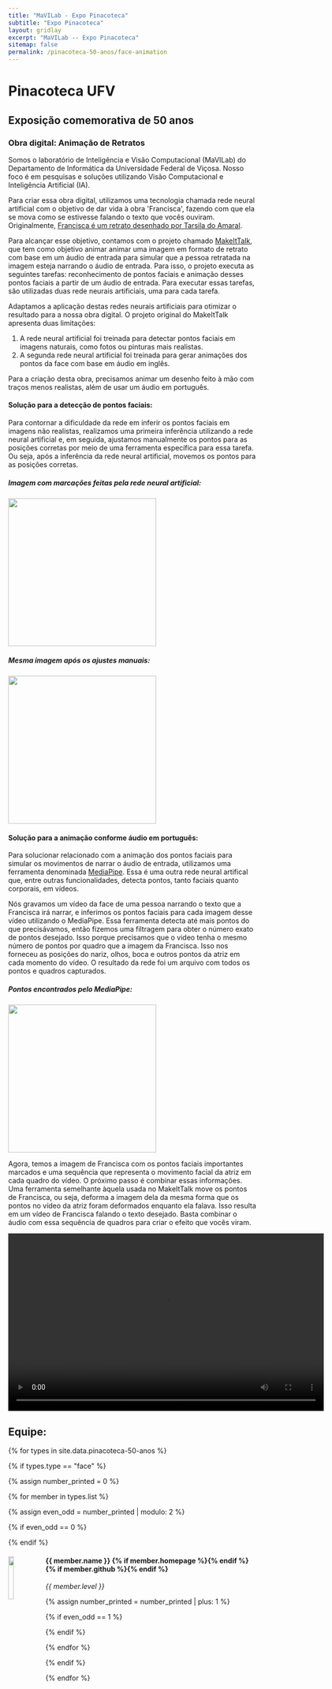 ```yaml
---
title: "MaVILab - Expo Pinacoteca"
subtitle: "Expo Pinacoteca"
layout: gridlay
excerpt: "MaVILab -- Expo Pinacoteca"
sitemap: false
permalink: /pinacoteca-50-anos/face-animation
---
```


# Pinacoteca UFV
## Exposição comemorativa de 50 anos
### Obra digital: Animação de Retratos

Somos o laboratório de Inteligência e Visão Computacional (MaVILab) do Departamento de Informática da Universidade Federal de Viçosa. Nosso foco é em pesquisas e soluções utilizando Visão Computacional e Inteligência Artificial (IA).  

Para criar essa obra digital, utilizamos uma tecnologia chamada rede neural artificial com o objetivo de dar vida à obra 'Francisca', fazendo com que ela se mova como se estivesse falando o texto que vocês ouviram. Originalmente, [Francisca é um retrato desenhado por Tarsila do Amaral](https://www.dac.ufv.br/sem-categoria/ufv-semana-de-arte-moderna-tarsila-do-amaral/).

Para alcançar esse objetivo, contamos com o projeto chamado [MakeItTalk](https://people.umass.edu/~yangzhou/MakeItTalk/), que tem como objetivo animar animar uma imagem em formato de retrato com base em um áudio de entrada para simular que a pessoa retratada na imagem esteja narrando o áudio de entrada. Para isso, o projeto executa as seguintes tarefas: reconhecimento de pontos faciais e animação desses pontos faciais a partir de um áudio de entrada. Para executar essas tarefas, são utilizadas duas rede neurais artificiais, uma para cada tarefa.

Adaptamos a aplicação destas redes neurais artificiais para otimizar o resultado para a nossa obra digital. O projeto original do MakeItTalk apresenta duas limitações:

1. A rede neural artificial foi treinada para detectar pontos faciais em imagens naturais, como fotos ou pinturas mais realistas.
2. A segunda rede neural artificial foi treinada para gerar animações dos pontos da face com base em áudio em inglês.

Para a criação desta obra, precisamos animar um desenho feito à mão com traços menos realistas, além de usar um áudio em português.

#### Solução para a detecção de pontos faciais: 

Para contornar a dificuldade da rede em inferir os pontos faciais em imagens não realistas, realizamos uma primeira inferência utilizando a rede neural artificial e, em seguida, ajustamos manualmente os pontos para as posições corretas por meio de uma ferramenta específica para essa tarefa. Ou seja, após a inferência da rede neural artificial, movemos os pontos para as posições corretas.


##### Imagem com marcações feitas pela rede neural artificial: 

<img src="{{ site.url }}{{ site.baseurl }}/images/pinacoteca-50-anos/face/Captura.png"  height="300px" />

##### Mesma imagem após os ajustes manuais:

<img src="{{ site.url }}{{ site.baseurl }}/images/pinacoteca-50-anos/face/Captura_filtrado.png"  height="300px" />


#### Solução para a animação conforme áudio em português: 

Para solucionar relacionado com a animação dos pontos faciais para simular os movimentos de narrar o áudio de entrada, utilizamos uma ferramenta denominada [MediaPipe](https://developers.google.com/mediapipe/solutions/vision/pose_landmarker). Essa é uma outra rede neural artifical que, entre outras funcionalidades, detecta pontos, tanto faciais quanto corporais, em vídeos.

Nós gravamos um vídeo da face de uma pessoa narrando o texto que a Francisca irá narrar, e inferimos os pontos faciais para cada imagem desse vídeo utilizando o MediaPipe. Essa ferramenta detecta até mais pontos do que precisávamos, então fizemos uma filtragem para obter o número exato de pontos desejado. Isso porque precisamos que o video tenha o mesmo número de pontos por quadro que a imagem da Francisca. Isso nos forneceu as posições do nariz, olhos, boca e outros pontos da atriz em cada momento do vídeo. O resultado da rede foi um arquivo com todos os pontos e quadros capturados.

##### Pontos encontrados pelo MediaPipe:

<img src="{{ site.url }}{{ site.baseurl }}/images/pinacoteca-50-anos/face/PontosMulher.png"  height="300px" />

Agora, temos a imagem de Francisca com os pontos faciais importantes marcados e uma sequência que representa o movimento facial da atriz em cada quadro do vídeo. O próximo passo é combinar essas informações. Uma ferramenta semelhante àquela usada no MakeItTalk move os pontos de Francisca, ou seja, deforma a imagem dela da mesma forma que os pontos no vídeo da atriz foram deformados enquanto ela falava. Isso resulta em um vídeo de Francisca falando o texto desejado. Basta combinar o áudio com essa sequência de quadros para criar o efeito que vocês viram.

<video width="640" height="360" controls>
  <source src="{{ site.url }}{{ site.baseurl }}/images/pinacoteca-50-anos/face/video.mp4" type="video/mp4">
</video>



<div class="row"  style="margin-left:0px;">

## Equipe:

{% for types in site.data.pinacoteca-50-anos %}

{% if types.type == "face" %}

{% assign number_printed = 0 %}

{% for member in types.list %}

{% assign even_odd = number_printed | modulo: 2 %}

{% if even_odd == 0 %}
<div class="row">
{% endif %}

<div class="col-sm-6 clearfix">
  <img src="{{ site.url }}{{ site.baseurl }}/images/teampic/{{ member.photo }}" class="img-responsive" width="15%" style="float: left" />
  <h4>{{ member.name }} {% if member.homepage %}<a href="{{ member.homepage }}" title="Link to member homepage"><i class="fa fa-home fa-fw" aria-hidden="true"></i></a>{% endif %} {% if member.github %}<a href="{{ member.github }}" title="Link to member github"><i class="fa fa-github fa-fw" aria-hidden="true"></i></a>{% endif %} </h4>
  
  <i>{{ member.level }} </i>

</div>


{% assign number_printed = number_printed | plus: 1 %}

{% if even_odd == 1 %}
</div>
{% endif %}

{% endfor %}
</div>

{% endif %}

{% endfor %}
